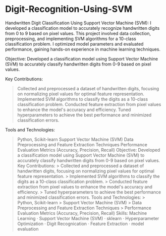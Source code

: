 # Digit-Recognition-Using-SVM

Handwritten Digit Classification Using Support Vector Machine (SVM): I developed a classification model to accurately recognize handwritten digits from 0 to 9 based on pixel values. This project involved data collection, preprocessing, and implementing SVM algorithms for a 10-class classification problem. I optimized model parameters and evaluated performance, gaining hands-on experience in machine learning techniques.

Objective: Developed a classification model using Support Vector Machine (SVM) to accurately classify handwritten digits from 0-9 based on pixel values.

Key Contributions:

> Collected and preprocessed a dataset of handwritten digits, focusing on normalizing pixel values for optimal feature representation.
> Implemented SVM algorithms to classify the digits as a 10-class classification problem.
> Conducted feature extraction from pixel values to enhance the model's accuracy and efficiency.
> Tuned hyperparameters to achieve the best performance and minimized classification errors.

Tools and Technologies:

> Python, Scikit-learn
> Support Vector Machine (SVM)
> Data Preprocessing and Feature Extraction Techniques
> Performance Evaluation Metrics (Accuracy, Precision, Recall)
Objective: Developed a classification model using Support Vector Machine (SVM) to accurately classify handwritten digits from 0-9 based on pixel values. Key Contributions: > Collected and preprocessed a dataset of handwritten digits, focusing on normalizing pixel values for optimal feature representation. > Implemented SVM algorithms to classify the digits as a 10-class classification problem. > Conducted feature extraction from pixel values to enhance the model's accuracy and efficiency. > Tuned hyperparameters to achieve the best performance and minimized classification errors. Tools and Technologies: > Python, Scikit-learn > Support Vector Machine (SVM) > Data Preprocessing and Feature Extraction Techniques > Performance Evaluation Metrics (Accuracy, Precision, Recall)
Skills: Machine Learning · Support Vector Machine (SVM) · sklearn · Hyperparameter Optimization · Digit Recognication · Feature Extraction · model evaluation
